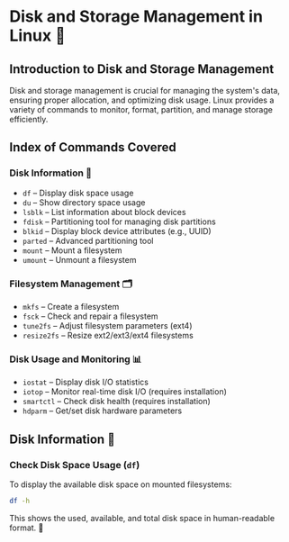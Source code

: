 # Disk and Storage Management in Linux 💾

## Introduction to Disk and Storage Management
Disk and storage management is crucial for managing the system's data, ensuring proper allocation, and optimizing disk usage. Linux provides a variety of commands to monitor, format, partition, and manage storage efficiently.

## Index of Commands Covered

### Disk Information 📂
- `df` – Display disk space usage
- `du` – Show directory space usage
- `lsblk` – List information about block devices
- `fdisk` – Partitioning tool for managing disk partitions
- `blkid` – Display block device attributes (e.g., UUID)
- `parted` – Advanced partitioning tool
- `mount` – Mount a filesystem
- `umount` – Unmount a filesystem

### Filesystem Management 🗂️
- `mkfs` – Create a filesystem
- `fsck` – Check and repair a filesystem
- `tune2fs` – Adjust filesystem parameters (ext4)
- `resize2fs` – Resize ext2/ext3/ext4 filesystems

### Disk Usage and Monitoring 📊
- `iostat` – Display disk I/O statistics
- `iotop` – Monitor real-time disk I/O (requires installation)
- `smartctl` – Check disk health (requires installation)
- `hdparm` – Get/set disk hardware parameters

## Disk Information 📂

### Check Disk Space Usage (`df`)
To display the available disk space on mounted filesystems:
```bash
df -h
```
This shows the used, available, and total disk space in human-readable format. 📏




